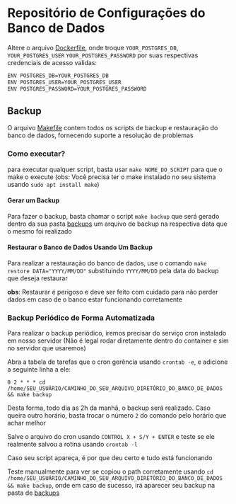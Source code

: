# Repositório de Configurações do Banco de Dados

Altere o arquivo [Dockerfile](./Dockerfile), onde troque `YOUR_POSTGRES_DB`, `YOUR_POSTGRES_USER` `YOUR_POSTGRES_PASSWORD` por suas respectivas credenciais de acesso validas:

```bash
ENV POSTGRES_DB=YOUR_POSTGRES_DB
ENV POSTGRES_USER=YOUR_POSTGRES_USER
ENV POSTGRES_PASSWORD=YOUR_POSTGRES_PASSWORD
```

## Backup

O arquivo [Makefile](./Makefile) contem todos os scripts de backup e restauração do banco de dados, fornecendo suporte a resolução de problemas

### Como executar?

para executar qualquer script, basta usar `make NOME_DO_SCRIPT` para que o make o execute (obs: Você precisa ter o make instalado no seu sistema usando `sudo apt install make`)

#### Gerar um Backup

Para fazer o backup, basta chamar o script `make backup` que será gerado dentro da sua pasta [backups](./backups/) um arquivo de backup na respectiva data que o mesmo foi realizado

#### Restaurar o Banco de Dados Usando Um Backup

Para realizar a restauração do banco de dados, use o comando `make restore DATA="YYYY/MM/DD"` substituindo `YYYY/MM/DD` pela data do backup que deseja restaurar

**obs**: Restaurar é perigoso e deve ser feito com cuidado para não perder dados em caso de o banco estar funcionando corretamente

### Backup Periódico de Forma Automatizada

Para realizar o backup periódico, iremos precisar do serviço cron instalado em nosso servidor (Não é legal rodar diretamente dentro do container e sim no servidor que usaremos)

Abra a tabela de tarefas que o cron gerência usando `crontab -e`, e adicione a seguinte linha a ele:

```nano
0 2 * * * cd /home/SEU_USUÁRIO/CAMINHO_DO_SEU_ARQUIVO_DIRETÓRIO_DO_BANCO_DE_DADOS && make backup
```

Desta forma, todo dia as 2h da manhã, o backup será realizado. Caso queira outro horário, basta trocar o número `2` do comando pelo horário que achar melhor

Salve o arquivo do cron usando `CONTROL X + S/Y + ENTER` e teste se ele realmente salvou a rotina usando `crontab -l`

Caso seu script apareça, é por que deu certo e tudo está funcionando

Teste manualmente para ver se copiou o path corretamente usando `cd /home/SEU_USUÁRIO/CAMINHO_DO_SEU_ARQUIVO_DIRETÓRIO_DO_BANCO_DE_DADOS && make backup`, onde em caso de sucesso, irá aparecer seu backup na pasta de [backups](./backups/)
